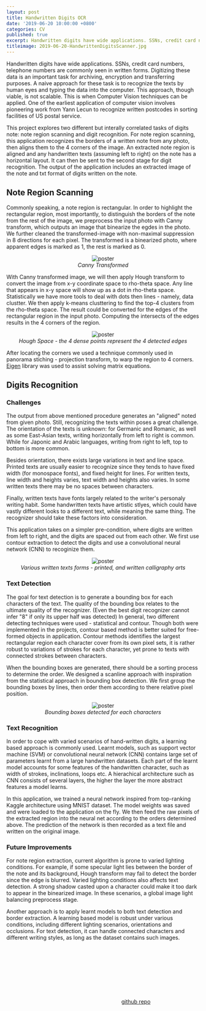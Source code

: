 ```yaml
---
layout: post
title: Handwritten Digits OCR
date: '2019-06-20 10:00:00 +0800'
categories: CV
published: true
excerpt: Handwritten digits have wide applications. SSNs, credit card numbers, telephone numbers are commonly seen in written forms. This project explores tasks of extracting notes with digits and recognizing them.
titleimage: 2019-06-20-HandwrittenDigitsScanner.jpg
---
```


Handwritten digits have wide applications. SSNs, credit card numbers, telephone numbers are commonly seen in written forms. Digitizing these data is an important task for archiving, encryption and transferring purposes. A naive approach for these task is to recognize the texts by human eyes and typing the data into the computer. This approach, though viable, is not scalable. This is when Computer Vision techniques can be applied. One of the earliest application of computer vision involves pioneering work from Yann Lecun to recognize written postcodes in sorting facilities of US postal service.

This project explores two different but interally correlated tasks of digits note: note region scanning and digit recognition. For note region scanning, this application recognizes the borders of a written note from any photo, then aligns them to the 4 corners of the image. An extracted note region is aligned and any handwritten texts (assuming left to right) on the note has a horizontal layout. It can then be sent to the second stage for digit recognition. The output of the application includes an extracted image of the note and txt format of digits written on the note.

## Note Region Scanning

Commonly speaking, a note region is rectangular. In order to highlight the rectangular region, most importantly, to distinguish the borders of the note from the rest of the image, we preprocess the input photo with Canny transform, which outputs an image that binearize the egdes in the photo. We further cleaned the transformed-image with non-maximal suppression in 8 directions for each pixel. The transformed is a binearized photo, where apparent edges is marked as 1, the rest is marked as 0.

<p style="display:block; text-align:center">
<img height="400px" src="https://github.com/isVoid/isvoid.github.io/blob/master/_posts/assets/ocr/canny.bmp?raw=true" alt="poster" style="max-height:200px; width:auto; height:auto"/>
<br/>
<em>Canny Transformed</em>
</p>

With Canny transformed image, we will then apply Hough transform to convert the image from x-y coordinate space to rho-theta space. Any line that appears in x-y space will show up as a dot in rho-theta space. Statistically we have more tools to deal with dots then lines - namely, data clustter. We then apply k-means clusttering to find the top-4 clusters from the rho-theta space. The result could be converted for the edges of the rectangular region in the input photo. Computing the intersects of the edges results in the 4 corners of the region.

<p style="display:block; text-align:center">
<img height="400px" src="https://github.com/isVoid/isvoid.github.io/blob/master/_posts/assets/ocr/hough_space.jpg?raw=true" alt="poster" style="max-height:200px; width:auto; height:auto"/>
<br/>
<em>Hough Space - the 4 dense points represent the 4 detected edges</em>
</p>

After locating the corners we used a technique commonly used in panorama stiching - projection transform, to warp the region to 4 corners. [Eigen](https://eigen.tuxfamily.org/dox/index.html) library was used to assist solving matrix equations.

## Digits Recognition

### Challenges

The output from above mentioned procedure generates an "aligned" noted from given photo. Still, recognizing the texts within poses a great challenge. The orientation of the texts is unknown: for Germanic and Romanic, as well as some East-Asian texts, writing horizontally from left to right is common. While for Japonic and Arabic languages, writing from right to left, top to bottom is more common.

Besides orientation, there exists large variations in text and line space. Printed texts are usually easier to recognize since they tends to have fixed width (for monospace fonts), and fixed height for lines. For written texts, line width and heights varies, text width and heights also varies. In some written texts there may be no spaces between characters.

Finally, written texts have fonts largely related to the writer's personaly writing habit. Some handwritten texts have artistic stlyes, which could have vastly different looks to a different text, while meaning the same thing. The recognizer should take these factors into consideration.

This application takes on a simpler pre-condition, where digits are written from left to right, and the digits are spaced out from each other. We first use contour extraction to detect the digits and use a convolutional neural network (CNN) to recoginize them.

<p style="display:block; text-align:center">
<img height="400px" src="https://github.com/isVoid/isvoid.github.io/blob/master/_posts/assets/ocr/written_texts.jpg?raw=true" alt="poster" style="max-height:400px; width:auto; height:auto"/>
<br/>
<em>Various written texts forms - printed, and written calligraphy arts</em>
</p>

### Text Detection

The goal for text detection is to generate a bounding box for each characters of the text. The quality of the bounding box relates to the ultimate quality of the recognizer. (Even the best digit recognizer cannot infer "8" if only its upper half was detected) In general, two different detecting techniques were used - statistical and contour. Though both were implemented in the projects, contour based method is better suited for free-formed objects in application. Contour methods identifies the largest rectangular region each character cover from its own pixel sets, it is rather robust to variations of strokes for each character, yet prone to texts with connected strokes between characters.

When the bounding boxes are generated, there should be a sorting process to determine the order. We designed a scanline approach with inspiration from the statistical approach in bounding box detection. We first group the bounding boxes by lines, then order them according to there relative pixel position.

<p style="display:block; text-align:center">
<img height="400px" src="https://github.com/isVoid/isvoid.github.io/blob/master/_posts/assets/ocr/bbox.png?raw=true" alt="poster" style="max-height:400px; width:auto; height:auto"/>
<br/>
<em>Bounding boxes detected for each characters</em>
</p>

### Text Recognition

In order to cope with varied scenarios of hand-written digits, a learning based approach is commonly used. Learnt models, such as support vector machine (SVM) or convolutional neural network (CNN) contains large set of parameters learnt from a large handwritten datasets. Each part of the learnt model accounts for some features of the handwritten character, such as width of strokes, inclinations, loops etc. A hierachical architecture such as CNN consists of several layers, the higher the layer the more abstract features a model learns.

In this application, we trained a neural network inspired from top-ranking Kaggle architecture using MNIST dataset. The model weights was saved and were loaded to the application on the fly. We then feed the raw pixels of the extracted region into the neural net according to the orders determined above. The prediction of the network is then recorded as a text file and written on the original image.

### Future Improvements

For note region extraction, current algorithm is prone to varied lighting conditions. For example, if some specular light lies between the border of the note and its background, Hough transform may fail to detect the border since the edge is blurred. Varied lighting conditions also affects text detection. A strong shadow casted upon a character could make it too dark to appear in the binearized image. In these scenarios, a global image light balancing preprocess stage.

Another approach is to apply learnt models to both text detection and border extraction. A learning based model is robust under various conditions, including different lighting scenarios, orientations and occlusions. For text detection, it can handle connected characters and different writing styles, as long as the dataset contains such images.

<svg class="svg-icon grey"><use xlink:href="{{ '/assets/minima-social-icons.svg#github' | relative_url }}"></use></svg>[github repo](https://github.com/isVoid/WrittenDigitRecognizer)
